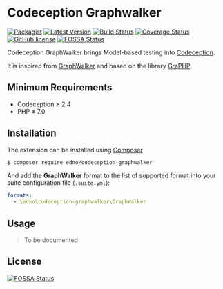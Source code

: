 # Codeception Graphwalker

[![Packagist](https://img.shields.io/packagist/dt/edno/codeception-graphwalker.svg?style=flat-square)](https://packagist.org/packages/edno/codeception-graphwalker)
[![Latest Version](https://img.shields.io/packagist/v/edno/codeception-graphwalker.svg?style=flat-square)](https://packagist.org/packages/edno/codeception-graphwalker)
[![Build Status](https://img.shields.io/travis/com/edno/codeception-graphwalker.svg?style=flat-square)](https://travis-ci.com/edno/codeception-graphwalker)
[![Coverage Status](https://img.shields.io/coveralls/edno/codeception-graphwalker.svg?style=flat-square)](https://coveralls.io/github/edno/codeception-graphwalker?branch=master)
[![GitHub license](https://img.shields.io/badge/license-Apache%202-blue.svg?style=flat-square)](https://raw.githubusercontent.com/edno/codeception-graphwalker/master/LICENSE)
[![FOSSA Status](https://app.fossa.io/api/projects/git%2Bgithub.com%2Fedno%2Fcodeception-graphwalker.svg?type=shield)](https://app.fossa.io/projects/git%2Bgithub.com%2Fedno%2Fcodeception-graphwalker?ref=badge_shield)

Codeception GraphWalker brings Model-based testing into [Codeception](http://codeception.com/).

It is inspired from [GraphWalker](https://graphwalker.github.io/) and based on the library [GraPHP](https://github.com/graphp/graph).

## Minimum Requirements

- Codeception ≥ 2.4
- PHP ≥ 7.0

## Installation
The extension can be installed using [Composer](https://getcomposer.org)

```bash
$ composer require edno/codeception-graphwalker
```

And add the **GraphWalker** format to the list of supported format into your suite configuration file (`.suite.yml`):
```yaml
formats:
  - \edno\codeception-graphwalker\GraphWalker
```

## Usage
> To be documented

## License
[![FOSSA Status](https://app.fossa.io/api/projects/git%2Bgithub.com%2Fedno%2Fcodeception-graphwalker.svg?type=large)](https://app.fossa.io/projects/git%2Bgithub.com%2Fedno%2Fcodeception-graphwalker?ref=badge_large)
